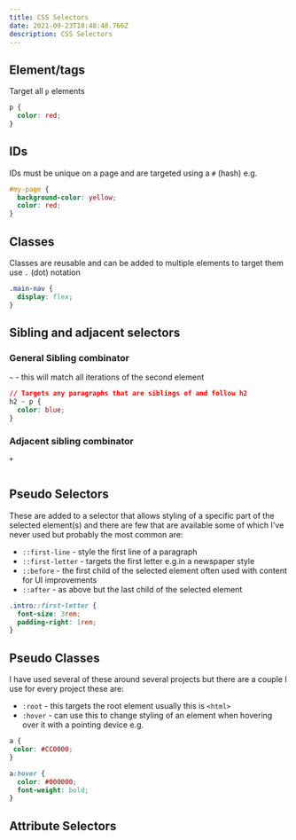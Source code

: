 ```yaml
---
title: CSS Selectors
date: 2021-09-23T18:48:48.766Z
description: CSS Selectors
---
```

## Element/tags

Target all `p` elements

```css
p {
  color: red;
}
```

## IDs

IDs must be unique on a page and are targeted using a `#` (hash) e.g.

```css
#my-page {
  background-color: yellow;
  color: red;
}
```

## Classes

Classes are reusable and can be added to multiple elements to target them use `.` (dot) notation

```css
.main-nav {
  display: flex;
}
```

## Sibling and adjacent selectors

### General Sibling combinator

`~` - this will match all iterations of the second element

```css
// Targets any paragraphs that are siblings of and follow h2
h2 ~ p {
  color: blue;
}
```

### Adjacent sibling combinator

`+`

```css
```

## Pseudo Selectors

These are added to a selector that allows styling of a specific part of the selected element(s) and there are few that are available some of which I've never used but probably the most common are:

- `::first-line` - style the first line of a paragraph
- `::first-letter` - targets the first letter e.g.in a newspaper style
- `::before` - the first child of the selected element often used with content for UI improvements
- `::after` - as above but the last child of the selected element

```css
.intro::first-letter {
  font-size: 3rem;
  padding-right: 1rem;
}
```

## Pseudo Classes

I have used several of these around several projects but there are a couple I use for every project these are:

- `:root` - this targets the root element usually this is `<html>`
- `:hover` - can use this to change styling of an element when hovering over it with a pointing device e.g.

```css
a {
 color: #CC0000;
}

a:hover {
  color: #000000;
  font-weight: bold;
}
```

## Attribute Selectors

```css
```